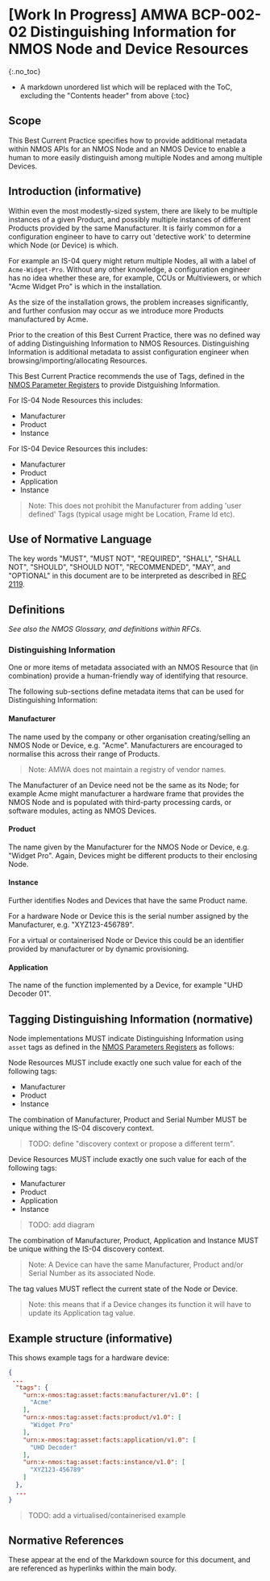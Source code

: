 # \[Work In Progress\] AMWA BCP-002-02 Distinguishing Information for NMOS Node and Device Resources
{:.no_toc}

- A markdown unordered list which will be replaced with the ToC, excluding the "Contents header" from above
{:toc}

## Scope

This Best Current Practice specifies how to provide additional metadata within NMOS APIs for an NMOS Node and an NMOS Device to enable a human to more easily distinguish among multiple Nodes and among multiple Devices.

## Introduction (informative)

Within even the most modestly-sized system, there are likely to be multiple instances of a given Product, and possibly multiple instances of different Products provided by the same Manufacturer.
It is fairly common for a configuration engineer to have to carry out 'detective work' to determine which Node (or Device) is which.

For example an IS-04 query might return multiple Nodes, all with a label of `Acme-Widget-Pro`. Without any other knowledge, a configuration engineer has no idea whether these are, for example, CCUs or Multiviewers, or which "Acme Widget Pro" is which in the installation.

As the size of the installation grows, the problem increases significantly, and further confusion may occur as we introduce more Products manufactured by Acme.

Prior to the creation of this Best Current Practice, there was no defined way of adding Distinguishing Information to NMOS Resources. Distinguishing Information is additional metadata to assist configuration engineer when browsing/importing/allocating Resources.  

This Best Current Practice recommends the use of Tags, defined in the [NMOS Parameter Registers][NPR] to provide Distguishing Information.

For IS-04 Node Resources this includes:

- Manufacturer
- Product
- Instance

For IS-04 Device Resources this includes:

- Manufacturer
- Product
- Application
- Instance

> Note: This does not prohibit the Manufacturer from adding 'user defined' Tags (typical usage might be Location, Frame Id etc).

## Use of Normative Language

The key words "MUST", "MUST NOT", "REQUIRED", "SHALL", "SHALL NOT", "SHOULD", "SHOULD NOT", "RECOMMENDED", "MAY", and "OPTIONAL" in this document are to be interpreted as described in [RFC 2119][RFC-2119].

## Definitions

_See also the NMOS Glossary, and definitions within RFCs._

### Distinguishing Information

One or more items of metadata associated with an NMOS Resource that (in combination) provide a human-friendly way of identifying that resource.

The following sub-sections define metadata items that can be used for Distinguishing Information:

#### Manufacturer

The name used by the company or other organisation creating/selling an NMOS Node or Device, e.g. "Acme". Manufacturers are encouraged to normalise this across their range of Products.

> Note: AMWA does not maintain a registry of vendor names.

The Manufacturer of an Device need not be the same as its Node; for example Acme might manufacturer a hardware frame that provides the NMOS Node and is populated with third-party processing cards, or software modules, acting as NMOS Devices.

#### Product

The name given by the Manufacturer for the NMOS Node or Device, e.g. "Widget Pro". Again, Devices might be different products to their enclosing Node.

#### Instance

Further identifies Nodes and Devices that have the same Product name.

For a hardware Node or Device this is the serial number assigned by the Manufacturer, e.g. "XYZ123-456789".

For a virtual or containerised Node or Device this could be an identifier provided by manufacturer or by dynamic provisioning.

#### Application

The name of the function implemented by a Device, for example "UHD Decoder 01".

## Tagging Distinguishing Information (normative)

Node implementations MUST indicate Distinguishing Information using `asset` tags as defined in the [NMOS Parameters Registers][NPR-TAGS-ASSET] as follows:

Node Resources MUST include exactly one such value for each of the following tags:

- Manufacturer
- Product
- Instance

The combination of Manufacturer, Product and Serial Number MUST be unique withing the IS-04 discovery context.

> TODO: define "discovery context or propose a different term".

Device Resources MUST include exactly one such value for each of the following tags:

- Manufacturer
- Product
- Application
- Instance

> TODO: add diagram

The combination of Manufacturer, Product, Application and Instance MUST be unique withing the IS-04 discovery context.

> Note: A Device can have the same Manufacturer, Product and/or Serial Number as its associated Node.

The tag values MUST reflect the current state of the Node or Device.

> Note: this means that if a Device changes its function it will have to update its Application tag value.

## Example structure (informative)

This shows example tags for a hardware device:

```json
{
 ...
  "tags": {
    "urn:x-nmos:tag:asset:facts:manufacturer/v1.0": [
      "Acme"
    ],
    "urn:x-nmos:tag:asset:facts:product/v1.0": [
      "Widget Pro"
    ],
    "urn:x-nmos:tag:asset:facts:application/v1.0": [
      "UHD Decoder"
    ],
    "urn:x-nmos:tag:asset:facts:instance/v1.0": [
      "XYZ123-456789"
    ]
  },
  ...
}
```

> TODO: add a virtualised/containerised example

## Normative References

These appear at the end of the Markdown source for this document, and are referenced as hyperlinks within the main body.

[RFC-2119]: https://tools.ietf.org/html/rfc2119 "Key words for use in RFCs to Indicate Requirement Levels"

[NPR-TAGS-ASSET]: https://specs.amwa.tv/nmos-parameter-registers/branches/main/tags/asset.html "Asset Tags"

[NPR]: https://specs.amwa.tv/nmos-parameter-registers "NMOS Parameter Registers"
